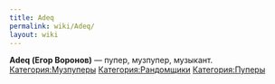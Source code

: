 ```yaml
---
title: Adeq
permalink: wiki/Adeq/
layout: wiki
---
```


**Adeq (Егор Воронов)** — пупер, музпупер, музыкант.
[Категория:Музпуперы](Категория:Музпуперы "wikilink")
[Категория:Рандомщики](Категория:Рандомщики "wikilink")
[Категория:Пуперы](Категория:Пуперы "wikilink")
